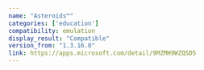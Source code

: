 ```yaml
---
name: "Asteroids™"
categories: ['education']
compatibility: emulation
display_result: "Compatible"
version_from: "1.3.16.0"
link: https://apps.microsoft.com/detail/9MZMH9WZQSD5
---
```

